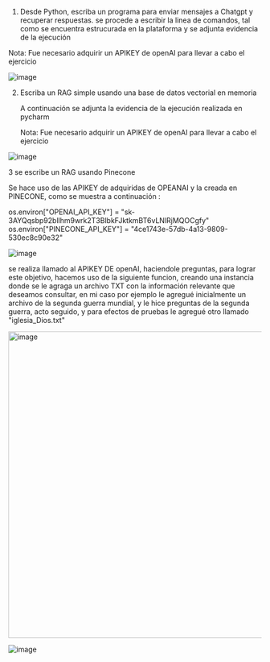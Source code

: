 1. Desde Python, escriba un programa para enviar mensajes a Chatgpt y recuperar respuestas.
se procede a escribir la linea de comandos, tal como se encuentra estrucurada en la plataforma y se adjunta evidencia de la ejecución

Nota: Fue necesario adquirir un APIKEY de openAI para llevar a cabo el ejercicio 

![image](https://github.com/wmorales2021/ragybdvectoriales/assets/79813722/2967ed2a-9da3-4219-bc83-8d080d36d6e2)

2. Escriba un RAG simple usando una base de datos vectorial en memoria

   A continuación se adjunta la evidencia de la ejecución realizada en pycharm

   Nota: Fue necesario adquirir un APIKEY de openAI para llevar a cabo el ejercicio 

 ![image](https://github.com/wmorales2021/ragybdvectoriales/assets/79813722/c9ec6c61-c3a0-421e-9dcc-5c1902f80ff5)


3 se escribe un RAG usando Pinecone

Se hace uso de las APIKEY de adquiridas de OPEANAI y la creada en PINECONE, como se muestra a continuación : 

os.environ["OPENAI_API_KEY"] = "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"
os.environ["PINECONE_API_KEY"] = "4ce1743e-57db-4a13-9809-530ec8c90e32"

![image](https://github.com/wmorales2021/ragybdvectoriales/assets/79813722/673c1fa7-fceb-4100-aea0-dd188087d714)

se realiza llamado al APIKEY DE openAI, haciendole preguntas, para lograr este objetivo, hacemos uso de la siguiente funcion, creando una instancia donde se le agraga un archivo TXT
con la información relevante que deseamos consultar, en mi caso por ejemplo le agregué inicialmente un archivo de la segunda guerra mundial, y le hice preguntas de la segunda guerra,  acto seguido, y  para efectos de pruebas le agregué otro llamado 
"iglesia_Dios.txt"

<img width="609" alt="image" src="https://github.com/wmorales2021/ragybdvectoriales/assets/79813722/c2f0f63d-192f-4a97-927c-1ab9d1b7610b">

![image](https://github.com/wmorales2021/ragybdvectoriales/assets/79813722/e4ef9f30-ba35-4929-b9f0-045b536cdb16)













   






